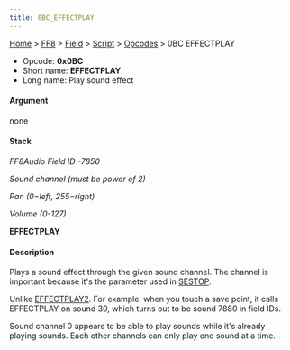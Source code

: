 ```yaml
---
title: 0BC_EFFECTPLAY
---
```


[Home](../../../../Main_Page.md) > [FF8](../../../../FF8.md) > [Field](../../../Field.md) > [Script](../../Script.md) > [Opcodes](../Opcodes.md) > 0BC EFFECTPLAY

-   Opcode: **0x0BC**
-   Short name: **EFFECTPLAY**
-   Long name: Play sound effect

#### Argument

none

#### Stack

  
*FF8Audio Field ID -7850*

*Sound channel (must be power of 2)*

*Pan (0=left, 255=right)*

*Volume (0-127)*

**EFFECTPLAY**

#### Description

Plays a sound effect through the given sound channel. The channel is important because it's the parameter used in [SESTOP](0CD_SESTOP.md).

Unlike [EFFECTPLAY2](021_EFFECTPLAY2.md). For example, when you touch a save point, it calls EFFECTPLAY on sound 30, which turns out to be sound 7880 in field IDs.

Sound channel 0 appears to be able to play sounds while it's already playing sounds. Each other channels can only play one sound at a time.
